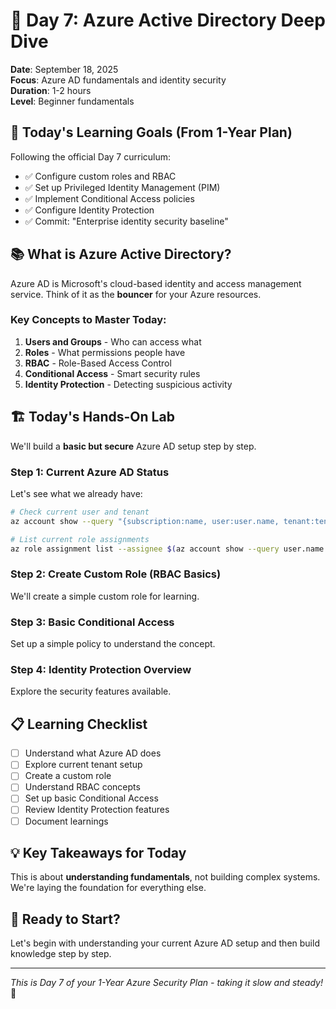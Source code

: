 # 🔐 Day 7: Azure Active Directory Deep Dive

**Date**: September 18, 2025  
**Focus**: Azure AD fundamentals and identity security  
**Duration**: 1-2 hours  
**Level**: Beginner fundamentals

## 🎯 **Today's Learning Goals** (From 1-Year Plan)

Following the official Day 7 curriculum:
- ✅ Configure custom roles and RBAC
- ✅ Set up Privileged Identity Management (PIM)  
- ✅ Implement Conditional Access policies
- ✅ Configure Identity Protection
- ✅ Commit: "Enterprise identity security baseline"

## 📚 **What is Azure Active Directory?**

Azure AD is Microsoft's cloud-based identity and access management service. Think of it as the **bouncer** for your Azure resources.

### **Key Concepts to Master Today**:
1. **Users and Groups** - Who can access what
2. **Roles** - What permissions people have
3. **RBAC** - Role-Based Access Control
4. **Conditional Access** - Smart security rules
5. **Identity Protection** - Detecting suspicious activity

## 🏗️ **Today's Hands-On Lab**

We'll build a **basic but secure** Azure AD setup step by step.

### **Step 1: Current Azure AD Status**
Let's see what we already have:

```bash
# Check current user and tenant
az account show --query "{subscription:name, user:user.name, tenant:tenantId}"

# List current role assignments
az role assignment list --assignee $(az account show --query user.name -o tsv) --output table
```

### **Step 2: Create Custom Role (RBAC Basics)**
We'll create a simple custom role for learning.

### **Step 3: Basic Conditional Access**
Set up a simple policy to understand the concept.

### **Step 4: Identity Protection Overview**
Explore the security features available.

## 📋 **Learning Checklist**

- [ ] Understand what Azure AD does
- [ ] Explore current tenant setup
- [ ] Create a custom role
- [ ] Understand RBAC concepts
- [ ] Set up basic Conditional Access
- [ ] Review Identity Protection features
- [ ] Document learnings

## 💡 **Key Takeaways for Today**

This is about **understanding fundamentals**, not building complex systems. We're laying the foundation for everything else.

## 🚀 **Ready to Start?**

Let's begin with understanding your current Azure AD setup and then build knowledge step by step.

---
*This is Day 7 of your 1-Year Azure Security Plan - taking it slow and steady!* 🌟